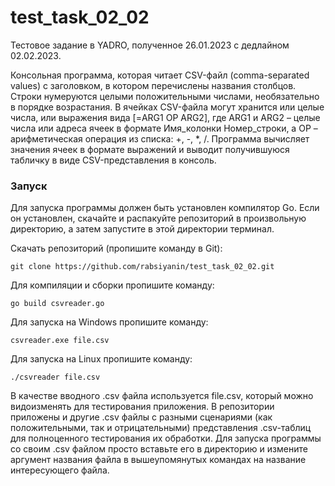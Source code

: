 # test_task_02_02

Тестовое задание в YADRO, полученное 26.01.2023 с дедлайном 02.02.2023.

Консольная программа, которая читает CSV-файл (comma-separated values) с заголовком, в котором перечислены названия столбцов. Строки нумеруются целыми положительными числами, необязательно в порядке возрастания. В ячейках CSV-файла могут хранится или целые числа, или выражения вида [=ARG1 OP ARG2], где ARG1 и ARG2 – целые числа или адреса ячеек в формате Имя_колонки Номер_строки, а OP – арифметическая операция из списка: +, -, *, /. Программа вычисляет значения ячеек в формате выражений и выводит получившуюся табличку в виде CSV-представления в консоль.

### Запуск
Для запуска программы должен быть установлен компилятор Go. 
Если он установлен, скачайте и распакуйте репозиторий в произвольную директорию, а затем запустите в этой директории терминал. 

Скачать репозиторий (пропишите команду в Git):
```
git clone https://github.com/rabsiyanin/test_task_02_02.git
```

Для компиляции и сборки пропишите команду:
```
go build csvreader.go 
``` 
Для запуска на Windows пропишите команду:
```
csvreader.exe file.csv
```
Для запуска на Linux пропишите команду:
```
./csvreader file.csv
```
В качестве вводного .csv файла используется file.csv, который можно видоизменять для тестирования приложения. В репозитории приложены и другие .csv файлы с разными сценариями (как положительными, так и отрицательными) представления .csv-таблиц для полноценного тестирования их обработки. Для запуска программы со своим .csv файлом просто вставьте его в директорию и измените аргумент названия файла в вышеупомянутых командах на название интересующего файла.
